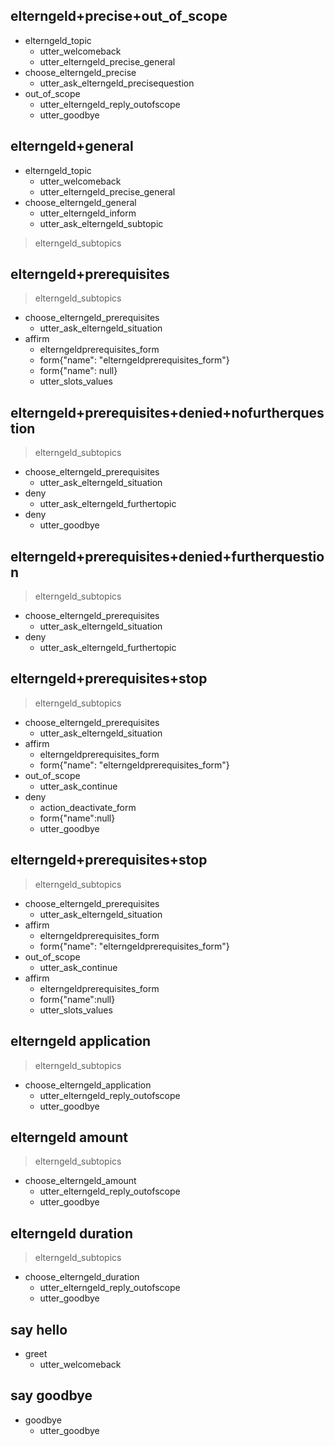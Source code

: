 ## elterngeld+precise+out_of_scope
* elterngeld_topic
  - utter_welcomeback
  - utter_elterngeld_precise_general
* choose_elterngeld_precise
  - utter_ask_elterngeld_precisequestion
* out_of_scope
  - utter_elterngeld_reply_outofscope
  - utter_goodbye

## elterngeld+general
* elterngeld_topic
  - utter_welcomeback
  - utter_elterngeld_precise_general
* choose_elterngeld_general
  - utter_elterngeld_inform
  - utter_ask_elterngeld_subtopic
> elterngeld_subtopics

<!-- Subtopics: prerequisites, application, amount, timeframe -->
## elterngeld+prerequisites
> elterngeld_subtopics
* choose_elterngeld_prerequisites
  - utter_ask_elterngeld_situation
* affirm
  - elterngeldprerequisites_form
  - form{"name": "elterngeldprerequisites_form"}
  - form{"name": null}
  - utter_slots_values

## elterngeld+prerequisites+denied+nofurtherquestion
> elterngeld_subtopics
* choose_elterngeld_prerequisites
  - utter_ask_elterngeld_situation
* deny
  - utter_ask_elterngeld_furthertopic
* deny
  - utter_goodbye

## elterngeld+prerequisites+denied+furtherquestion
> elterngeld_subtopics
* choose_elterngeld_prerequisites
  - utter_ask_elterngeld_situation
* deny
  - utter_ask_elterngeld_furthertopic

## elterngeld+prerequisites+stop
> elterngeld_subtopics
* choose_elterngeld_prerequisites
  - utter_ask_elterngeld_situation
* affirm
  - elterngeldprerequisites_form
  - form{"name": "elterngeldprerequisites_form"}
* out_of_scope
  - utter_ask_continue
* deny
  - action_deactivate_form
  - form{"name":null}
  - utter_goodbye

## elterngeld+prerequisites+stop
> elterngeld_subtopics
* choose_elterngeld_prerequisites
  - utter_ask_elterngeld_situation
* affirm
  - elterngeldprerequisites_form
  - form{"name": "elterngeldprerequisites_form"}
* out_of_scope
  - utter_ask_continue
* affirm
  - elterngeldprerequisites_form
  - form{"name":null}
  - utter_slots_values

<!-- further topic: application, amount, duration -->

## elterngeld application
> elterngeld_subtopics
* choose_elterngeld_application
  - utter_elterngeld_reply_outofscope
  - utter_goodbye

## elterngeld amount
> elterngeld_subtopics
* choose_elterngeld_amount
  - utter_elterngeld_reply_outofscope
  - utter_goodbye

## elterngeld duration
> elterngeld_subtopics
* choose_elterngeld_duration
  - utter_elterngeld_reply_outofscope
  - utter_goodbye 
  
<!-- chitchat & co -->

## say hello
* greet
  - utter_welcomeback

## say goodbye
* goodbye
  - utter_goodbye
